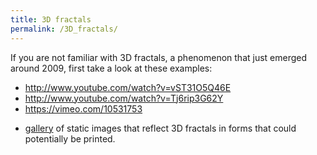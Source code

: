 ```yaml
---
title: 3D fractals
permalink: /3D_fractals/
---
```


If you are not familiar with 3D fractals, a phenomenon that just emerged around 2009, first take a look at these examples:

-   <http://www.youtube.com/watch?v=vST31O5Q46E>
-   <http://www.youtube.com/watch?v=Tj6rip3G62Y>
-   <https://vimeo.com/10531753>

<!-- -->

-   [gallery](https://picasaweb.google.com/105743953071983817681/3DFractals) of static images that reflect 3D fractals in forms that could potentially be printed.
